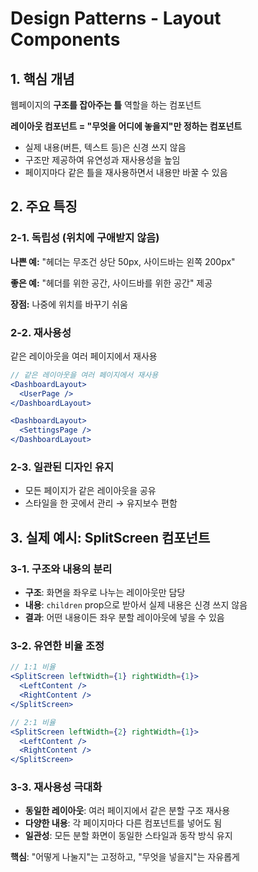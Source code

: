 # Design Patterns - Layout Components

## 1. 핵심 개념

웹페이지의 **구조를 잡아주는 틀** 역할을 하는 컴포넌트

**레이아웃 컴포넌트 = "무엇을 어디에 놓을지"만 정하는 컴포넌트**

- 실제 내용(버튼, 텍스트 등)은 신경 쓰지 않음
- 구조만 제공하여 유연성과 재사용성을 높임
- 페이지마다 같은 틀을 재사용하면서 내용만 바꿀 수 있음

## 2. 주요 특징

### 2-1. 독립성 (위치에 구애받지 않음)

**나쁜 예:**
"헤더는 무조건 상단 50px, 사이드바는 왼쪽 200px"

**좋은 예:**
"헤더를 위한 공간, 사이드바를 위한 공간" 제공

**장점:** 나중에 위치를 바꾸기 쉬움

### 2-2. 재사용성

같은 레이아웃을 여러 페이지에서 재사용

```jsx
// 같은 레이아웃을 여러 페이지에서 재사용
<DashboardLayout>
  <UserPage />
</DashboardLayout>

<DashboardLayout>
  <SettingsPage />
</DashboardLayout>
```

### 2-3. 일관된 디자인 유지

- 모든 페이지가 같은 레이아웃을 공유
- 스타일을 한 곳에서 관리 → 유지보수 편함

## 3. 실제 예시: SplitScreen 컴포넌트

### 3-1. 구조와 내용의 분리

- **구조**: 화면을 좌우로 나누는 레이아웃만 담당
- **내용**: `children` prop으로 받아서 실제 내용은 신경 쓰지 않음
- **결과**: 어떤 내용이든 좌우 분할 레이아웃에 넣을 수 있음

### 3-2. 유연한 비율 조정

```jsx
// 1:1 비율
<SplitScreen leftWidth={1} rightWidth={1}>
  <LeftContent />
  <RightContent />
</SplitScreen>

// 2:1 비율
<SplitScreen leftWidth={2} rightWidth={1}>
  <LeftContent />
  <RightContent />
</SplitScreen>
```

### 3-3. 재사용성 극대화

- **동일한 레이아웃**: 여러 페이지에서 같은 분할 구조 재사용
- **다양한 내용**: 각 페이지마다 다른 컴포넌트를 넣어도 됨
- **일관성**: 모든 분할 화면이 동일한 스타일과 동작 방식 유지

**핵심**: "어떻게 나눌지"는 고정하고, "무엇을 넣을지"는 자유롭게